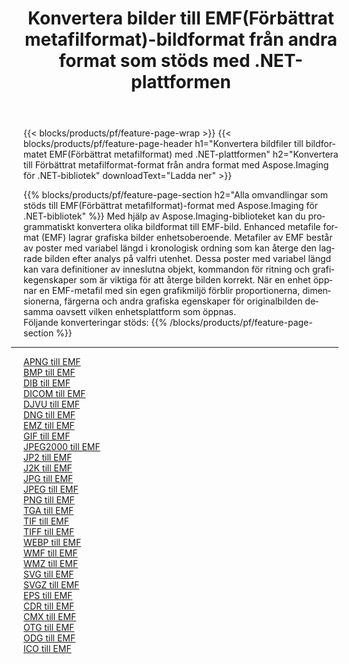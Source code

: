 ﻿---
title: Konvertera bilder till EMF(Förbättrat metafilformat)-bildformat från andra format som stöds med .NET-plattformen 
weight: 3920
url: /sv/net/conversion/to/emf 
lang: sv
langdirlevel: 2
locales: zh-hans,ja,it,ru,de,es,fr,nl,id,lt,pl,pt,vi,tr,ko,zh-hant,ar,hi,th,sv,cs,uk,he
description: Med Aspose.Imaging för .NET-bibliotek är det lätt att konvertera till EMF(Förbättrat metafilformat) från andra bildformat som stöds
---

{{< blocks/products/pf/feature-page-wrap >}}
{{< blocks/products/pf/feature-page-header h1="Konvertera bildfiler till bildformatet EMF(Förbättrat metafilformat) med .NET-plattformen" h2="Konvertera till Förbättrat metafilformat-format från andra format med Aspose.Imaging för .NET-bibliotek" downloadText="Ladda ner" >}}


{{% blocks/products/pf/feature-page-section  h2="Alla omvandlingar som stöds till EMF(Förbättrat metafilformat)-format med Aspose.Imaging för .NET-bibliotek" %}}
Med hjälp av Aspose.Imaging-biblioteket kan du programmatiskt konvertera olika bildformat till EMF-bild. Enhanced metafile format (EMF) lagrar grafiska bilder enhetsoberoende. Metafiler av EMF består av poster med variabel längd i kronologisk ordning som kan återge den lagrade bilden efter analys på valfri utenhet. Dessa poster med variabel längd kan vara definitioner av inneslutna objekt, kommandon för ritning och grafikegenskaper som är viktiga för att återge bilden korrekt. När en enhet öppnar en EMF-metafil med sin egen grafikmiljö förblir proportionerna, dimensionerna, färgerna och andra grafiska egenskaper för originalbilden desamma oavsett vilken enhetsplattform som öppnas.
<br/>
Följande konverteringar stöds:
{{% /blocks/products/pf/feature-page-section %}}
<div class="container-fluid productfamilypage bg-gray">
    <div class="convertypes bg-gray agp-content section">
        <div class="container">
		<hr style="margin-left:-20px;"/>
		<div class="row other-converters">
		    <div class='col-md-2 other-converter remove-lp remove-rp'><a href="/imaging/sv/net/conversion/apng-to-emf" >APNG till EMF</a></div>
<div class='col-md-2 other-converter remove-lp remove-rp'><a href="/imaging/sv/net/conversion/bmp-to-emf" >BMP till EMF</a></div>
<div class='col-md-2 other-converter remove-lp remove-rp'><a href="/imaging/sv/net/conversion/dib-to-emf" >DIB till EMF</a></div>
<div class='col-md-2 other-converter remove-lp remove-rp'><a href="/imaging/sv/net/conversion/dicom-to-emf" >DICOM till EMF</a></div>
<div class='col-md-2 other-converter remove-lp remove-rp'><a href="/imaging/sv/net/conversion/djvu-to-emf" >DJVU till EMF</a></div>
<div class='col-md-2 other-converter remove-lp remove-rp'><a href="/imaging/sv/net/conversion/dng-to-emf" >DNG till EMF</a></div>
<div class='col-md-2 other-converter remove-lp remove-rp'><a href="/imaging/sv/net/conversion/emz-to-emf" >EMZ till EMF</a></div>
<div class='col-md-2 other-converter remove-lp remove-rp'><a href="/imaging/sv/net/conversion/gif-to-emf" >GIF till EMF</a></div>
<div class='col-md-2 other-converter remove-lp remove-rp'><a href="/imaging/sv/net/conversion/jpeg2000-to-emf" >JPEG2000 till EMF</a></div>
<div class='col-md-2 other-converter remove-lp remove-rp'><a href="/imaging/sv/net/conversion/jp2-to-emf" >JP2 till EMF</a></div>
<div class='col-md-2 other-converter remove-lp remove-rp'><a href="/imaging/sv/net/conversion/j2k-to-emf" >J2K till EMF</a></div>
<div class='col-md-2 other-converter remove-lp remove-rp'><a href="/imaging/sv/net/conversion/jpg-to-emf" >JPG till EMF</a></div>
<div class='col-md-2 other-converter remove-lp remove-rp'><a href="/imaging/sv/net/conversion/jpeg-to-emf" >JPEG till EMF</a></div>
<div class='col-md-2 other-converter remove-lp remove-rp'><a href="/imaging/sv/net/conversion/png-to-emf" >PNG till EMF</a></div>
<div class='col-md-2 other-converter remove-lp remove-rp'><a href="/imaging/sv/net/conversion/tga-to-emf" >TGA till EMF</a></div>
<div class='col-md-2 other-converter remove-lp remove-rp'><a href="/imaging/sv/net/conversion/tif-to-emf" >TIF till EMF</a></div>
<div class='col-md-2 other-converter remove-lp remove-rp'><a href="/imaging/sv/net/conversion/tiff-to-emf" >TIFF till EMF</a></div>
<div class='col-md-2 other-converter remove-lp remove-rp'><a href="/imaging/sv/net/conversion/webp-to-emf" >WEBP till EMF</a></div>
<div class='col-md-2 other-converter remove-lp remove-rp'><a href="/imaging/sv/net/conversion/wmf-to-emf" >WMF till EMF</a></div>
<div class='col-md-2 other-converter remove-lp remove-rp'><a href="/imaging/sv/net/conversion/wmz-to-emf" >WMZ till EMF</a></div>
<div class='col-md-2 other-converter remove-lp remove-rp'><a href="/imaging/sv/net/conversion/svg-to-emf" >SVG till EMF</a></div>
<div class='col-md-2 other-converter remove-lp remove-rp'><a href="/imaging/sv/net/conversion/svgz-to-emf" >SVGZ till EMF</a></div>
<div class='col-md-2 other-converter remove-lp remove-rp'><a href="/imaging/sv/net/conversion/eps-to-emf" >EPS till EMF</a></div>
<div class='col-md-2 other-converter remove-lp remove-rp'><a href="/imaging/sv/net/conversion/cdr-to-emf" >CDR till EMF</a></div>
<div class='col-md-2 other-converter remove-lp remove-rp'><a href="/imaging/sv/net/conversion/cmx-to-emf" >CMX till EMF</a></div>
<div class='col-md-2 other-converter remove-lp remove-rp'><a href="/imaging/sv/net/conversion/otg-to-emf" >OTG till EMF</a></div>
<div class='col-md-2 other-converter remove-lp remove-rp'><a href="/imaging/sv/net/conversion/odg-to-emf" >ODG till EMF</a></div>
<div class='col-md-2 other-converter remove-lp remove-rp'><a href="/imaging/sv/net/conversion/ico-to-emf" >ICO till EMF</a></div>
                </div>
        </div>
    </div>
</div>
<br/>

